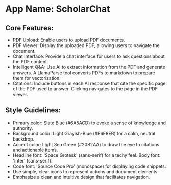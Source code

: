 # **App Name**: ScholarChat

## Core Features:

- PDF Upload: Enable users to upload PDF documents.
- PDF Viewer: Display the uploaded PDF, allowing users to navigate the document.
- Chat Interface: Provide a chat interface for users to ask questions about the PDF content.
- Intelligent Q&A: Use AI to extract information from the PDF and generate answers. A LlamaParse tool converts PDFs to markdown to prepare them for vectorization.
- Citations: Include buttons in each AI response that cite the specific page of the PDF used to answer. Clicking navigates to the page in the PDF viewer.

## Style Guidelines:

- Primary color: Slate Blue (#6A5ACD) to evoke a sense of knowledge and authority.
- Background color: Light Grayish-Blue (#E6E8EB) for a calm, neutral backdrop.
- Accent color: Light Sea Green (#20B2AA) to draw the eye to citations and actionable items.
- Headline font: 'Space Grotesk' (sans-serif) for a techy feel. Body font: 'Inter' (sans-serif).
- Code font: 'Source Code Pro' (monospace) for displaying code snippets.
- Use simple, clear icons to represent actions and document elements.
- Emphasize a clean and intuitive design that facilitates navigation.